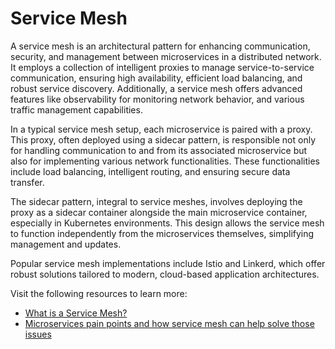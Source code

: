 # Service Mesh

A service mesh is an architectural pattern for enhancing communication, security, and management between microservices in a distributed network. It employs a collection of intelligent proxies to manage service-to-service communication, ensuring high availability, efficient load balancing, and robust service discovery. Additionally, a service mesh offers advanced features like observability for monitoring network behavior, and various traffic management capabilities.

In a typical service mesh setup, each microservice is paired with a proxy. This proxy, often deployed using a sidecar pattern, is responsible not only for handling communication to and from its associated microservice but also for implementing various network functionalities. These functionalities include load balancing, intelligent routing, and ensuring secure data transfer.

The sidecar pattern, integral to service meshes, involves deploying the proxy as a sidecar container alongside the main microservice container, especially in Kubernetes environments. This design allows the service mesh to function independently from the microservices themselves, simplifying management and updates.

Popular service mesh implementations include Istio and Linkerd, which offer robust solutions tailored to modern, cloud-based application architectures.

Visit the following resources to learn more:

- [What is a Service Mesh?](https://www.nginx.com/blog/what-is-a-service-mesh/)
- [Microservices pain points and how service mesh can help solve those issues](https://www.youtube.com/watch?v=QiXK0B9FhO0)

